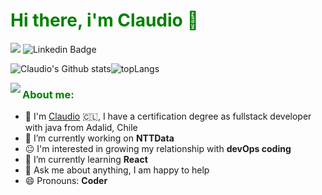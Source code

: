 <h1 style="color:green"> Hi there, i'm Claudio 👋 </h1>

![](https://visitor-badge.glitch.me/badge?page_id=github.com/ClaudioRowe) ![Linkedin Badge](https://img.shields.io/badge/-claudio.torres-blue?style=flat-square&logo=Linkedin&logoColor=white&link=https://www.linkedin.com/in/claudio-torres-1a7008149/)

![Claudio's Github stats](https://github-readme-stats.vercel.app/api?username=claudiorowe&show_icons=true&include_all_commits=true&count_private=true&theme=chartreuse-dark)![topLangs](https://github-readme-stats.vercel.app/api/top-langs/?username=claudiorowe&layout=compact&count_private=true&theme=chartreuse-dark&langs_count=10)

<!-- https://cdn.jsdelivr.net/npm/simple-icons@v3/icons/ -->
<img src='img/Monkey_Kid_Coding.gif' align='left'>
<h3 align="left" style="color:green">About me:</h3>

- :school: I'm [Claudio](https://fabianko.github.io/) :chile:, I have a certification degree as fullstack developer with java from Adalid, Chile
- 🔭 I’m currently working on **NTTData**
- :neutral_face: I'm interested in growing my relationship with **devOps coding**
- 🌱 I’m currently learning **React**
- 💬 Ask me about anything, I am happy to help
- 😄 Pronouns: **Coder**
</br>


<!--
**ClaudioRowe/ClaudioRowe** is a ✨ _special_ ✨ repository because its `README.md` (this file) appears on your GitHub profile.

Here are some ideas to get you started:

- 🔭 I’m currently working on ...
- 🌱 I’m currently learning ...
- 👯 I’m looking to collaborate on ...
- 🤔 I’m looking for help with ...
- 💬 Ask me about ...
- 📫 How to reach me: ...
- 😄 Pronouns: ...
- ⚡ Fun fact: ...
-->
